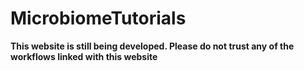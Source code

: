 # MicrobiomeTutorials

**This website is still being developed. Please do not trust any of the workflows linked with this website**   
